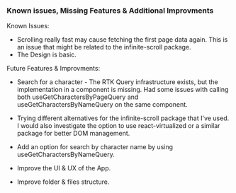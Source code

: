 ### Known issues, Missing Features & Additional Improvments

Known Issues:

- Scrolling really fast may cause fetching the first page data again. This is an issue that might be related to the infinite-scroll package.
- The Design is basic.

Future Features & Improvments:

- Search for a character - The RTK Query infrastructure exists, but the implementation in a component is missing. Had some issues with calling both useGetCharactersByPageQuery and useGetCharactersByNameQuery on the same component.

- Trying different alternatives for the infinite-scroll package that I've used. I would also investigate the option to use react-virtualized or a similar package for better DOM management.

- Add an option for search by character name by using useGetCharactersByNameQuery.

- Improve the UI & UX of the App.

- Improve folder & files structure.
